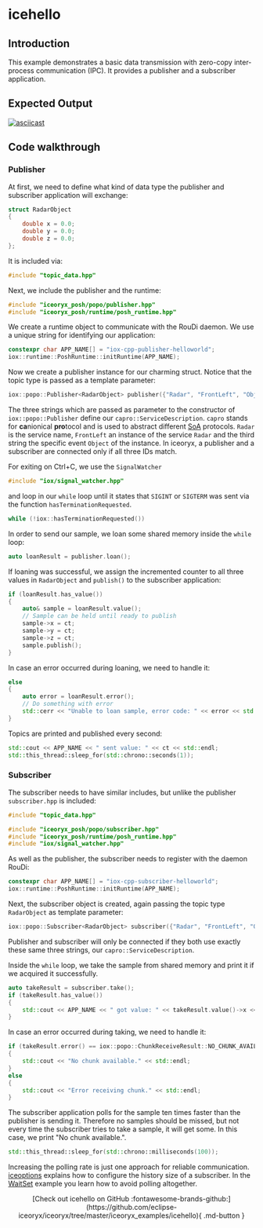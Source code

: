 # icehello

## Introduction

This example demonstrates a basic data transmission with zero-copy inter-process communication (IPC).
It provides a publisher and a subscriber application.

## Expected Output

[![asciicast](https://asciinema.org/a/407357.svg)](https://asciinema.org/a/407357)

## Code walkthrough

### Publisher

At first, we need to define what kind of data type the publisher and subscriber application will exchange:

<!--[geoffrey][iceoryx_examples/icehello/topic_data.hpp][radar object]-->
```cpp
struct RadarObject
{
    double x = 0.0;
    double y = 0.0;
    double z = 0.0;
};
```

It is included via:

<!--[geoffrey][iceoryx_examples/icehello/iox_publisher_helloworld.cpp][include topic]-->
```cpp
#include "topic_data.hpp"
```

Next, we include the publisher and the runtime:

<!--[geoffrey][iceoryx_examples/icehello/iox_publisher_helloworld.cpp][include]-->
```cpp
#include "iceoryx_posh/popo/publisher.hpp"
#include "iceoryx_posh/runtime/posh_runtime.hpp"
```

We create a runtime object to communicate with the RouDi daemon. We use a unique string for identifying our application:

<!--[geoffrey][iceoryx_examples/icehello/iox_publisher_helloworld.cpp][initialize runtime]-->
```cpp
constexpr char APP_NAME[] = "iox-cpp-publisher-helloworld";
iox::runtime::PoshRuntime::initRuntime(APP_NAME);
```

Now we create a publisher instance for our charming struct. Notice that the topic type is passed as a template
parameter:

<!--[geoffrey][iceoryx_examples/icehello/iox_publisher_helloworld.cpp][create publisher]-->
```cpp
iox::popo::Publisher<RadarObject> publisher({"Radar", "FrontLeft", "Object"});
```

The three strings which are passed as parameter to the constructor of `iox::popo::Publisher` define our
`capro::ServiceDescription`. `capro` stands for **ca**nionical **pro**tocol and is used to abstract different
[SoA](https://en.wikipedia.org/wiki/Service-oriented_architecture) protocols. `Radar` is the service name, `FrontLeft`
an instance of the service `Radar` and the third string the specific event `Object` of the instance.
In iceoryx, a publisher and a subscriber are connected only if all three IDs match.

For exiting on Ctrl+C, we use the `SignalWatcher`
<!--[geoffrey][iceoryx_examples/icehello/iox_publisher_helloworld.cpp][include sig watcher]-->
```cpp
#include "iox/signal_watcher.hpp"
```

and loop in our `while` loop until it states that `SIGINT` or `SIGTERM` was sent via
the function `hasTerminationRequested`.
<!--[geoffrey][iceoryx_examples/icehello/iox_publisher_helloworld.cpp][wait for term]-->
```cpp
while (!iox::hasTerminationRequested())
```

In order to send our sample, we loan some shared memory inside the `while` loop:

<!--[geoffrey][iceoryx_examples/icehello/iox_publisher_helloworld.cpp][loan]-->
```cpp
auto loanResult = publisher.loan();
```

If loaning was successful, we assign the incremented counter to all three values in `RadarObject` and `publish()` to the subscriber application:

<!--[geoffrey][iceoryx_examples/icehello/iox_publisher_helloworld.cpp][publish]-->
```cpp
if (loanResult.has_value())
{
    auto& sample = loanResult.value();
    // Sample can be held until ready to publish
    sample->x = ct;
    sample->y = ct;
    sample->z = ct;
    sample.publish();
}
```

In case an error occurred during loaning, we need to handle it:

<!--[geoffrey][iceoryx_examples/icehello/iox_publisher_helloworld.cpp][error]-->
```cpp
else
{
    auto error = loanResult.error();
    // Do something with error
    std::cerr << "Unable to loan sample, error code: " << error << std::endl;
}
```

Topics are printed and published every second:

<!--[geoffrey][iceoryx_examples/icehello/iox_publisher_helloworld.cpp][msg]-->
```cpp
std::cout << APP_NAME << " sent value: " << ct << std::endl;
std::this_thread::sleep_for(std::chrono::seconds(1));
```

### Subscriber

The subscriber needs to have similar includes, but unlike the publisher `subscriber.hpp` is included:

<!--[geoffrey][iceoryx_examples/icehello/iox_subscriber_helloworld.cpp][include]-->
```cpp
#include "topic_data.hpp"

#include "iceoryx_posh/popo/subscriber.hpp"
#include "iceoryx_posh/runtime/posh_runtime.hpp"
#include "iox/signal_watcher.hpp"
```

As well as the publisher, the subscriber needs to register with the daemon RouDi:

<!--[geoffrey][iceoryx_examples/icehello/iox_subscriber_helloworld.cpp][initialize runtime]-->
```cpp
constexpr char APP_NAME[] = "iox-cpp-subscriber-helloworld";
iox::runtime::PoshRuntime::initRuntime(APP_NAME);
```

Next, the subscriber object is created, again passing the topic type `RadarObject` as template parameter:

<!--[geoffrey][iceoryx_examples/icehello/iox_subscriber_helloworld.cpp][initialize subscriber]-->
```cpp
iox::popo::Subscriber<RadarObject> subscriber({"Radar", "FrontLeft", "Object"});
```

Publisher and subscriber will only be connected if they both use exactly these same three strings, our `capro::ServiceDescription`.

Inside the `while` loop, we take the sample from shared memory and print it if we acquired it successfully.

<!--[geoffrey][iceoryx_examples/icehello/iox_subscriber_helloworld.cpp][receive]-->
```cpp
auto takeResult = subscriber.take();
if (takeResult.has_value())
{
    std::cout << APP_NAME << " got value: " << takeResult.value()->x << std::endl;
}
```

In case an error occurred during taking, we need to handle it:

<!--[geoffrey][iceoryx_examples/icehello/iox_subscriber_helloworld.cpp][error]-->
```cpp
if (takeResult.error() == iox::popo::ChunkReceiveResult::NO_CHUNK_AVAILABLE)
{
    std::cout << "No chunk available." << std::endl;
}
else
{
    std::cout << "Error receiving chunk." << std::endl;
}
```

The subscriber application polls for the sample ten times faster than the publisher is sending it.
Therefore no samples should be missed, but not every time the subscriber tries
to take a sample, it will get some. In this case, we print "No chunk available.".

<!--[geoffrey][iceoryx_examples/icehello/iox_subscriber_helloworld.cpp][wait]-->
```cpp
std::this_thread::sleep_for(std::chrono::milliseconds(100));
```

Increasing the polling rate is just one approach for reliable communication.
[iceoptions](../iceoptions) explains how to
configure the history size of a subscriber. In the
[WaitSet](../waitset) example you learn how to
avoid polling altogether.

<center>
[Check out icehello on GitHub :fontawesome-brands-github:](https://github.com/eclipse-iceoryx/iceoryx/tree/master/iceoryx_examples/icehello){ .md-button } <!--NOLINT github url required for website-->
</center>

